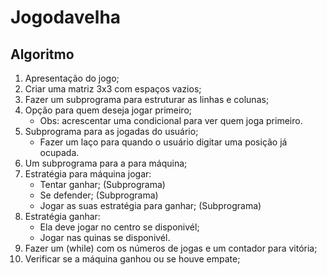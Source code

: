 # Jogodavelha
## Algoritmo
1. Apresentação do jogo;
2. Criar uma matriz 3x3 com espaços vazios;
3. Fazer um subprograma para estruturar as linhas e colunas;
4. Opção para quem deseja jogar primeiro;
   - Obs: acrescentar uma condicional para ver quem joga primeiro.
5. Subprograma para as jogadas do usuário;
   - Fazer um laço para quando o usuário digitar uma posição já ocupada.
6. Um subprograma para a  para máquina;
7. Estratégia para máquina jogar:
   - Tentar ganhar; (Subprograma)
   - Se defender; (Subprograma)
   - Jogar as suas estratégia para ganhar; (Subprograma)
8. Estratégia ganhar:
   - Ela deve jogar no centro se disponivél;
   - Jogar nas quinas se disponivél.
9. Fazer um (while) com os números de jogas e um contador para vitória;
10. Verificar se a máquina ganhou ou se houve empate;



  
